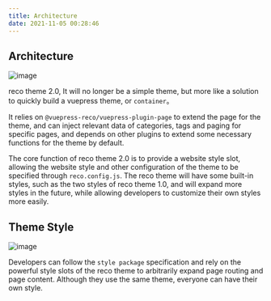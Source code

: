```yaml
---
title: Architecture
date: 2021-11-05 00:28:46
---
```


## Architecture

![image](https://user-images.githubusercontent.com/18067907/113588190-64fa0380-9662-11eb-8ed6-b022b5fa43ef.png)

reco theme 2.0, It will no longer be a simple theme, but more like a solution to quickly build a vuepress theme, or `container`。

It relies on `@vuepress-reco/vuepress-plugin-page` to extend the page for the theme, and can inject relevant data of categories, tags and paging for specific pages, and depends on other plugins to extend some necessary functions for the theme by default.

The core function of reco theme 2.0 is to provide a website style slot, allowing the website style and other configuration of the theme to be specified through `reco.config.js`. The reco theme will have some built-in styles, such as the two styles of reco theme 1.0, and will expand more styles in the future, while allowing developers to customize their own styles more easily.
 
## Theme Style

![image](https://user-images.githubusercontent.com/18067907/113588226-70e5c580-9662-11eb-84b3-ef64770c512c.png)

Developers can follow the `style package` specification and rely on the powerful style slots of the reco theme to arbitrarily expand page routing and page content. Although they use the same theme, everyone can have their own style.